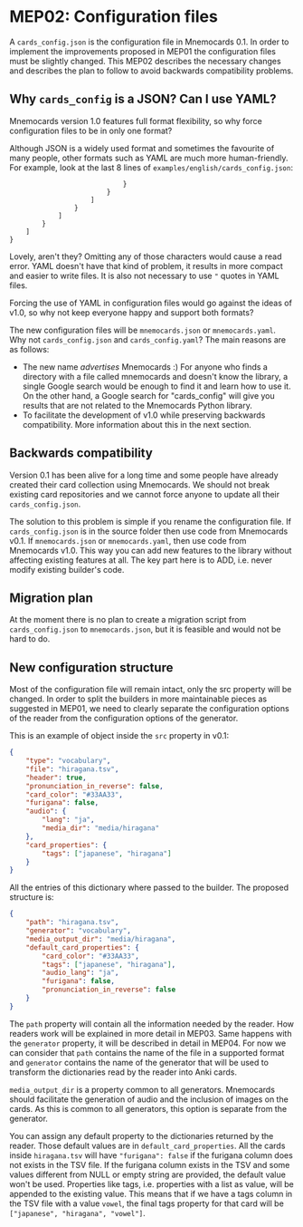 # MEP02: Configuration files

A `cards_config.json` is the configuration file in Mnemocards 0.1.  In order to
implement the improvements proposed in MEP01 the configuration files must be
slightly changed.  This MEP02 describes the necessary changes and describes the
plan to follow to avoid backwards compatibility problems.


## Why `cards_config` is a JSON? Can I use YAML?

Mnemocards version 1.0 features full format flexibility, so why force
configuration files to be in only one format?

Although JSON is a widely used format and sometimes the favourite of many
people, other formats such as YAML are much more human-friendly.  For example,
look at the last 8 lines of `examples/english/cards_config.json`:

```
                            }
                        }
                    ]
                }
            ]
        }
    ]
}
```

Lovely, aren't they? Omitting any of those characters would cause a read error.
YAML doesn't have that kind of problem, it results in more compact and easier
to write files.  It is also not necessary to use `"` quotes in YAML files.

Forcing the use of YAML in configuration files would go against the ideas of
v1.0, so why not keep everyone happy and support both formats?

The new configuration files will be `mnemocards.json` or `mnemocards.yaml`.
Why not `cards_config.json` and `cards_config.yaml`?  The main reasons are as
follows:

* The new name _advertises_ Mnemocards :) For anyone who finds a directory with
a file called mnemocards and doesn't know the library, a single Google search
would be enough to find it and learn how to use it. On the other hand, a Google
search for "cards_config" will give you results that are not related to the
Mnemocards Python library.
* To facilitate the development of v1.0 while preserving backwards
compatibility. More information about this in the next section.


## Backwards compatibility

Version 0.1 has been alive for a long time and some people have already created
their card collection using Mnemocards. We should not break existing card
repositories and we cannot force anyone to update all their
`cards_config.json`.

The solution to this problem is simple if you rename the configuration file.
If `cards_config.json` is in the source folder then use code from Mnemocards
v0.1. If `mnemocards.json` or `mnemocards.yaml`, then use code from Mnemocards
v1.0.  This way you can add new features to the library without affecting
existing features at all.  The key part here is to ADD, i.e. never modify
existing builder's code.


## Migration plan

At the moment there is no plan to create a migration script from
`cards_config.json` to `mnemocards.json`, but it is feasible and would not be
hard to do.


## New configuration structure

Most of the configuration file will remain intact, only the src property will
be changed.  In order to split the builders in more maintainable pieces as
suggested in MEP01, we need to clearly separate the configuration options of
the reader from the configuration options of the generator.

This is an example of object inside the `src` property in v0.1:

```json title="cards_config.json, inside the src property in v0.1."
{
    "type": "vocabulary",
    "file": "hiragana.tsv",
    "header": true,
    "pronunciation_in_reverse": false,
    "card_color": "#33AA33",
    "furigana": false,
    "audio": {
        "lang": "ja",
        "media_dir": "media/hiragana"
    },
    "card_properties": {
        "tags": ["japanese", "hiragana"]
    }
}
```

All the entries of this dictionary where passed to the builder.  The proposed
structure is:

```json title="mnemocards.json, inside the src property in v1.0."
{
    "path": "hiragana.tsv",
    "generator": "vocabulary",
    "media_output_dir": "media/hiragana",
    "default_card_properties": {
        "card_color": "#33AA33",
        "tags": ["japanese", "hiragana"],
        "audio_lang": "ja",
        "furigana": false,
        "pronunciation_in_reverse": false
    }
}
```

The `path` property will contain all the information needed by the reader. How
readers work will be explained in more detail in MEP03.  Same happens with the
`generator` property, it will be described in detail in MEP04.  For now we can
consider that `path` contains the name of the file in a supported format and
`generator` contains the name of the generator that will be used to transform
the dictionaries read by the reader into Anki cards.

`media_output_dir` is a property common to all generators.  Mnemocards should
facilitate the generation of audio and the inclusion of images on the cards.
As this is common to all generators, this option is separate from the
generator.

You can assign any default property to the dictionaries returned by the reader.
Those default values are in `default_card_properties`.  All the cards inside
`hiragana.tsv` will have `"furigana": false` if the furigana column does not
exists in the TSV file.  If the furigana column exists in the TSV and some
values different from NULL or empty string are provided, the default value
won't be used.  Properties like tags, i.e. properties with a list as value,
will be appended to the existing value.  This means that if we have a tags
column in the TSV file with a value `vowel`, the final tags property for that
card will be `["japanese", "hiragana", "vowel"]`.
